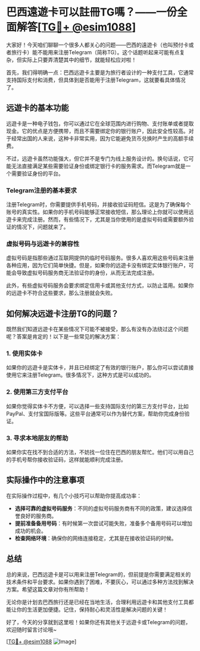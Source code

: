 # 巴西遠遊卡可以註冊TG嗎？——一份全面解答[[TG💪+ @esim1088](https://t.me/s/esim1088)]

大家好！今天咱们聊聊一个很多人都关心的问题——巴西的遠遊卡（也叫预付卡或者旅行卡）能不能用来注册Telegram（简称TG）。这个话题听起来可能有点复杂，但实际上只要弄清楚其中的细节，就能轻松应对啦！

首先，我们得明确一点：巴西远遊卡主要是为旅行者设计的一种支付工具，它通常支持国际支付和消费，但具体到是否能用于注册Telegram，这就要看具体情况了。

## 远遊卡的基本功能

远遊卡是一种电子钱包，你可以通过它在全球范围内进行购物、支付账单或者提取现金。它的优点是方便携带，而且不需要绑定你的银行账户，因此安全性较高。对于经常出国的人来说，这种卡非常实用，因为它能避免货币兑换时产生的高额手续费。

不过，远遊卡虽然功能强大，但它并不是专门为线上服务设计的。换句话说，它可能无法直接满足某些需要验证身份或绑定银行卡的服务需求。而Telegram就是一个需要验证身份的平台。

### Telegram注册的基本要求

注册Telegram时，你需要提供手机号码，并接收验证码短信。这是为了确保每个账号的真实性。如果你的手机号码能够正常接收短信，那么理论上你就可以使用远遊卡来完成注册。然而，有些情况下，尤其是当你使用的是虚拟号码或需要额外验证的情况下，问题就来了。

### 虚拟号码与远遊卡的兼容性

虚拟号码是指那些通过互联网提供的临时号码服务。很多人喜欢用这些号码来注册各种应用，因为它们简单快捷。但是，如果你的远遊卡没有绑定实体银行账户，可能会导致虚拟号码服务商无法验证你的身份，从而无法完成注册。

此外，有些虚拟号码服务会要求绑定信用卡或其他支付方式，以防止滥用。如果你的远遊卡不符合这些要求，那么注册就会失败。

## 如何解决远遊卡注册TG的问题？

既然我们知道远遊卡在某些情况下可能不被接受，那么有没有办法绕过这个问题呢？答案是肯定的！以下是一些常见的解决方案：

### 1. 使用实体卡

如果你的远遊卡是实体卡，并且已经绑定了有效的银行账户，那么你可以尝试直接使用它来注册Telegram。很多情况下，这种方式是可以成功的。

### 2. 使用第三方支付平台

如果你觉得实体卡不方便，可以选择一些支持国际支付的第三方支付平台，比如PayPal、支付宝国际版等。这些平台通常可以作为替代方案，帮助你完成身份验证。

### 3. 寻求本地朋友的帮助

如果你实在找不到合适的方法，不妨找一位住在巴西的朋友帮忙。他们可以用自己的手机号帮你接收验证码，这样就能顺利完成注册。

## 实际操作中的注意事项

在实际操作过程中，有几个小技巧可以帮助你提高成功率：

- **选择可靠的虚拟号码服务**：不同的虚拟号码服务商有不同的政策，建议选择信誉良好的服务商。
- **提前准备备用号码**：有时候第一次尝试可能失败，准备多个备用号码可以增加成功的机会。
- **检查网络环境**：确保你的网络连接稳定，尤其是在接收验证码的时候。

## 总结

总的来说，巴西远遊卡是可以用来注册Telegram的，但前提是你需要满足相关的技术条件和平台要求。如果你遇到了困难，不要灰心，可以通过多种方法找到解决方案。希望这篇文章对你有所帮助！

无论你是计划去巴西旅行还是已经在当地生活，合理利用远遊卡和其他支付工具都能让你的生活更加便捷。记住，保持耐心和灵活性是解决问题的关键！

好了，今天的分享就到这里啦！如果你还有其他关于远遊卡或Telegram的问题，欢迎随时留言讨论哦~

[[TG💪+ @esim1088](https://t.me/s/esim1088) ![Image](https://i.postimg.cc/4NQfJmqS/Snipaste-2025-05-13-00-14-12.png)]